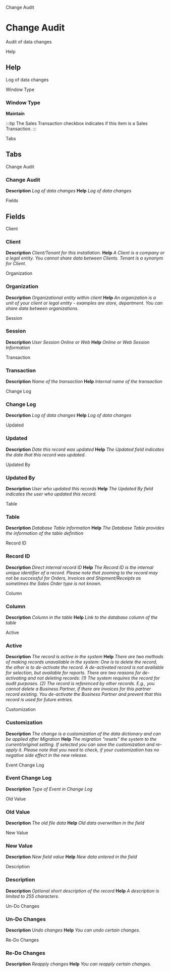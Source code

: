 
Change Audit
# Change Audit


Audit of data changes

Help
## Help

Log of data changes

Window Type
### Window Type

**Maintain**

:::tip
The Sales Transaction checkbox indicates if this item is a Sales Transaction.
:::

Tabs
## Tabs


Change Audit
### Change Audit

**Description**
 *Log of data changes*
**Help**
 *Log of data changes*

Fields
## Fields


Client
### Client

**Description**
 *Client/Tenant for this installation.*
**Help**
 *A Client is a company or a legal entity. You cannot share data between Clients. Tenant is a synonym for Client.*

Organization
### Organization

**Description**
 *Organizational entity within client*
**Help**
 *An organization is a unit of your client or legal entity - examples are store, department. You can share data between organizations.*

Session
### Session

**Description**
 *User Session Online or Web*
**Help**
 *Online or Web Session Information*

Transaction
### Transaction

**Description**
 *Name of the transaction*
**Help**
 *Internal name of the transaction*

Change Log
### Change Log

**Description**
 *Log of data changes*
**Help**
 *Log of data changes*

Updated
### Updated

**Description**
 *Date this record was updated*
**Help**
 *The Updated field indicates the date that this record was updated.*

Updated By
### Updated By

**Description**
 *User who updated this records*
**Help**
 *The Updated By field indicates the user who updated this record.*

Table
### Table

**Description**
 *Database Table information*
**Help**
 *The Database Table provides the information of the table definition*

Record ID
### Record ID

**Description**
 *Direct internal record ID*
**Help**
 *The Record ID is the internal unique identifier of a record. Please note that zooming to the record may not be successful for Orders, Invoices and Shipment/Receipts as sometimes the Sales Order type is not known.*

Column
### Column

**Description**
 *Column in the table*
**Help**
 *Link to the database column of the table*

Active
### Active

**Description**
 *The record is active in the system*
**Help**
 *There are two methods of making records unavailable in the system: One is to delete the record, the other is to de-activate the record. A de-activated record is not available for selection, but available for reports.
There are two reasons for de-activating and not deleting records:
(1) The system requires the record for audit purposes.
(2) The record is referenced by other records. E.g., you cannot delete a Business Partner, if there are invoices for this partner record existing. You de-activate the Business Partner and prevent that this record is used for future entries.*

Customization
### Customization

**Description**
 *The change is a customization of the data dictionary and can be applied after Migration*
**Help**
 *The migration "resets" the system to the current/original setting.  If selected you can save the customization and re-apply it.  Please note that you need to check, if your customization has no negative side effect in the new release.*

Event Change Log
### Event Change Log

**Description**
 *Type of Event in Change Log*

Old Value
### Old Value

**Description**
 *The old file data*
**Help**
 *Old data overwritten in the field*

New Value
### New Value

**Description**
 *New field value*
**Help**
 *New data entered in the field*

Description
### Description

**Description**
 *Optional short description of the record*
**Help**
 *A description is limited to 255 characters.*

Un-Do Changes
### Un-Do Changes

**Description**
 *Undo changes*
**Help**
 *You can undo certain changes.*

Re-Do Changes
### Re-Do Changes

**Description**
 *Reapply changes*
**Help**
 *You can reapply certain changes.*

